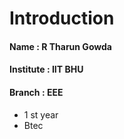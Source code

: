 # Introduction
#### Name : R Tharun Gowda
#### Institute : IIT BHU
#### Branch : EEE
  - 1 st year 
  - Btec
